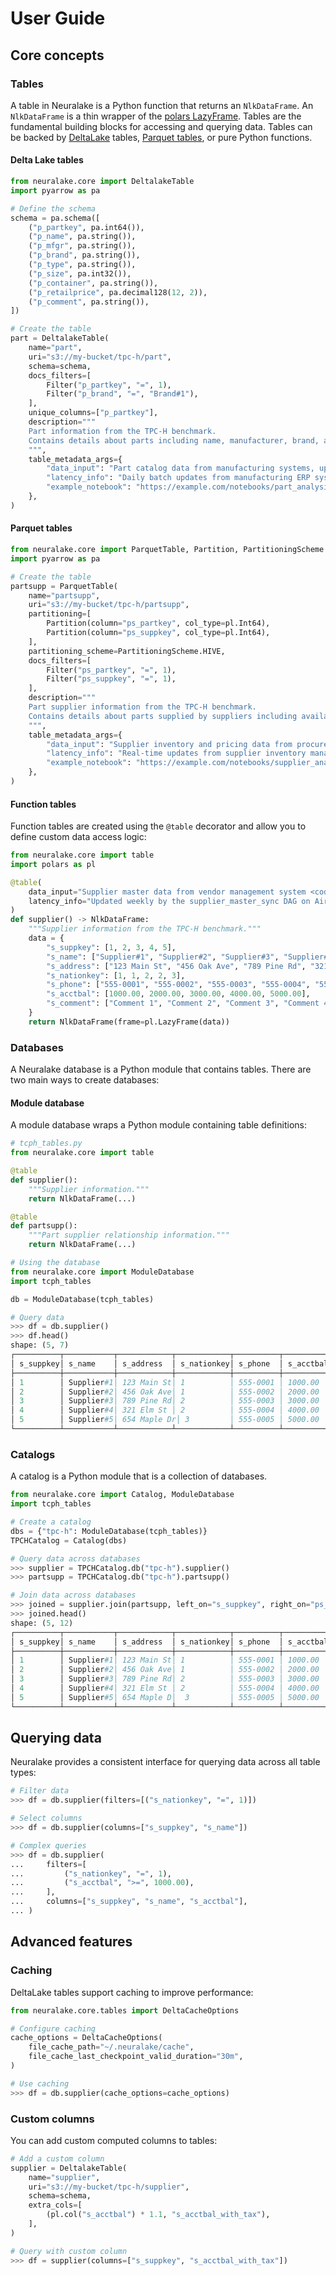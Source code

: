 # User Guide

## Core concepts

### Tables

A table in Neuralake is a Python function that returns an `NlkDataFrame`. An `NlkDataFrame` is a thin wrapper of the [polars LazyFrame](https://docs.pola.rs/py-polars/html/reference/lazyframe/index.html). Tables are the fundamental building blocks for accessing and querying data. Tables can be backed by [DeltaLake](https://delta.io/) tables, [Parquet tables](https://parquet.apache.org/), or pure Python functions.

#### Delta Lake tables
```python
from neuralake.core import DeltalakeTable
import pyarrow as pa

# Define the schema
schema = pa.schema([
    ("p_partkey", pa.int64()),
    ("p_name", pa.string()),
    ("p_mfgr", pa.string()),
    ("p_brand", pa.string()),
    ("p_type", pa.string()),
    ("p_size", pa.int32()),
    ("p_container", pa.string()),
    ("p_retailprice", pa.decimal128(12, 2)),
    ("p_comment", pa.string()),
])

# Create the table
part = DeltalakeTable(
    name="part",
    uri="s3://my-bucket/tpc-h/part",
    schema=schema,
    docs_filters=[
        Filter("p_partkey", "=", 1),
        Filter("p_brand", "=", "Brand#1"),
    ],
    unique_columns=["p_partkey"],
    description="""
    Part information from the TPC-H benchmark.
    Contains details about parts including name, manufacturer, brand, and retail price.
    """,
    table_metadata_args={
        "data_input": "Part catalog data from manufacturing systems, updated daily",
        "latency_info": "Daily batch updates from manufacturing ERP system",
        "example_notebook": "https://example.com/notebooks/part_analysis.ipynb",
    },
)
```

#### Parquet tables
```python
from neuralake.core import ParquetTable, Partition, PartitioningScheme
import pyarrow as pa

# Create the table
partsupp = ParquetTable(
    name="partsupp",
    uri="s3://my-bucket/tpc-h/partsupp",
    partitioning=[
        Partition(column="ps_partkey", col_type=pl.Int64),
        Partition(column="ps_suppkey", col_type=pl.Int64),
    ],
    partitioning_scheme=PartitioningScheme.HIVE,
    docs_filters=[
        Filter("ps_partkey", "=", 1),
        Filter("ps_suppkey", "=", 1),
    ],
    description="""
    Part supplier information from the TPC-H benchmark.
    Contains details about parts supplied by suppliers including available quantity and supply cost.
    """,
    table_metadata_args={
        "data_input": "Supplier inventory and pricing data from procurement systems",
        "latency_info": "Real-time updates from supplier inventory management systems",
        "example_notebook": "https://example.com/notebooks/supplier_analysis.ipynb",
    },
)
```

#### Function tables
Function tables are created using the `@table` decorator and allow you to define custom data access logic:

```python
from neuralake.core import table
import polars as pl

@table(
    data_input="Supplier master data from vendor management system <code>/api/suppliers/master</code> endpoint",
    latency_info="Updated weekly by the supplier_master_sync DAG on Airflow",
)
def supplier() -> NlkDataFrame:
    """Supplier information from the TPC-H benchmark."""
    data = {
        "s_suppkey": [1, 2, 3, 4, 5],
        "s_name": ["Supplier#1", "Supplier#2", "Supplier#3", "Supplier#4", "Supplier#5"],
        "s_address": ["123 Main St", "456 Oak Ave", "789 Pine Rd", "321 Elm St", "654 Maple Dr"],
        "s_nationkey": [1, 1, 2, 2, 3],
        "s_phone": ["555-0001", "555-0002", "555-0003", "555-0004", "555-0005"],
        "s_acctbal": [1000.00, 2000.00, 3000.00, 4000.00, 5000.00],
        "s_comment": ["Comment 1", "Comment 2", "Comment 3", "Comment 4", "Comment 5"]
    }
    return NlkDataFrame(frame=pl.LazyFrame(data))
```

### Databases

A Neuralake database is a Python module that contains tables. There are two main ways to create databases:

#### Module database
A module database wraps a Python module containing table definitions:

```python
# tcph_tables.py
from neuralake.core import table

@table
def supplier():
    """Supplier information."""
    return NlkDataFrame(...)

@table
def partsupp():
    """Part supplier relationship information."""
    return NlkDataFrame(...)

# Using the database
from neuralake.core import ModuleDatabase
import tcph_tables

db = ModuleDatabase(tcph_tables)

# Query data
>>> df = db.supplier()
>>> df.head()
shape: (5, 7)
┌──────────┬───────────┬────────────┬────────────┬──────────┬──────────┬──────────┐
│ s_suppkey│ s_name    │ s_address  │ s_nationkey│ s_phone  │ s_acctbal│ s_comment│
├──────────┼───────────┼────────────┼────────────┼──────────┼──────────┼──────────┤
│ 1        │ Supplier#1│ 123 Main St│ 1          │ 555-0001 │ 1000.00  │ Comment 1│
│ 2        │ Supplier#2│ 456 Oak Ave│ 1          │ 555-0002 │ 2000.00  │ Comment 2│
│ 3        │ Supplier#3│ 789 Pine Rd│ 2          │ 555-0003 │ 3000.00  │ Comment 3│
│ 4        │ Supplier#4│ 321 Elm St │ 2          │ 555-0004 │ 4000.00  │ Comment 4│
│ 5        │ Supplier#5│ 654 Maple Dr│ 3         │ 555-0005 │ 5000.00  │ Comment 5│
└──────────┴───────────┴────────────┴────────────┴──────────┴──────────┴──────────┘
```

### Catalogs

A catalog is a Python module that is a collection of databases.

```python
from neuralake.core import Catalog, ModuleDatabase
import tcph_tables

# Create a catalog
dbs = {"tpc-h": ModuleDatabase(tcph_tables)}
TPCHCatalog = Catalog(dbs)

# Query data across databases
>>> supplier = TPCHCatalog.db("tpc-h").supplier()
>>> partsupp = TPCHCatalog.db("tpc-h").partsupp()

# Join data across databases
>>> joined = supplier.join(partsupp, left_on="s_suppkey", right_on="ps_suppkey")
>>> joined.head()
shape: (5, 12)
┌──────────┬───────────┬────────────┬────────────┬──────────┬──────────┬──────────┬──────────┬──────────┬────────────┬─────────────┬────────── ┐
│ s_suppkey│ s_name    │ s_address  │ s_nationkey│ s_phone  │ s_acctbal│ s_comment│ps_partkey│ps_suppkey│ps_availqty │ps_supplycost│ps_comment │
├──────────┼───────────┼────────────┼────────────┼──────────┼──────────┼──────────┼──────────┼──────────┼────────────┼─────────────┼───────────┤
│ 1        │ Supplier#1│ 123 Main St│ 1          │ 555-0001 │ 1000.00  │ Comment 1│ 1        │ 1        │ 100        │ 100.00      │ Part 1    │
│ 2        │ Supplier#2│ 456 Oak Ave│ 1          │ 555-0002 │ 2000.00  │ Comment 2│ 2        │ 2        │ 200        │ 200.00      │ Part 2    │
│ 3        │ Supplier#3│ 789 Pine Rd│ 2          │ 555-0003 │ 3000.00  │ Comment 3│ 3        │ 3        │ 300        │ 300.00      │ Part 3    │
│ 4        │ Supplier#4│ 321 Elm St │ 2          │ 555-0004 │ 4000.00  │ Comment 4│ 4        │ 4        │ 400        │ 400.00      │ Part 4    │
│ 5        │ Supplier#5│ 654 Maple D│  3         │ 555-0005 │ 5000.00  │ Comment 5│ 5        │ 5        │ 500        │ 500.00      │ Part 5    │
└──────────┴───────────┴────────────┴────────────┴──────────┴──────────┴──────────┴──────────┴──────────┴────────────┴─────────────┴───────────┘
```

## Querying data

Neuralake provides a consistent interface for querying data across all table types:

```python
# Filter data
>>> df = db.supplier(filters=[("s_nationkey", "=", 1)])

# Select columns
>>> df = db.supplier(columns=["s_suppkey", "s_name"])

# Complex queries
>>> df = db.supplier(
...     filters=[
...         ("s_nationkey", "=", 1),
...         ("s_acctbal", ">=", 1000.00),
...     ],
...     columns=["s_suppkey", "s_name", "s_acctbal"],
... )
```

## Advanced features

### Caching
DeltaLake tables support caching to improve performance:

```python
from neuralake.core.tables import DeltaCacheOptions

# Configure caching
cache_options = DeltaCacheOptions(
    file_cache_path="~/.neuralake/cache",
    file_cache_last_checkpoint_valid_duration="30m",
)

# Use caching
>>> df = db.supplier(cache_options=cache_options)
```

### Custom columns
You can add custom computed columns to tables:

```python
# Add a custom column
supplier = DeltalakeTable(
    name="supplier",
    uri="s3://my-bucket/tpc-h/supplier",
    schema=schema,
    extra_cols=[
        (pl.col("s_acctbal") * 1.1, "s_acctbal_with_tax"),
    ],
)

# Query with custom column
>>> df = supplier(columns=["s_suppkey", "s_acctbal_with_tax"])
```